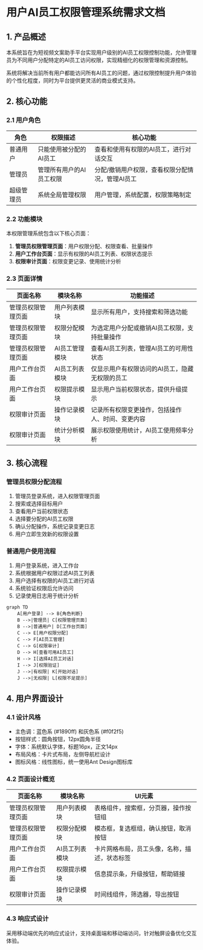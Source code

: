 # 用户AI员工权限管理系统需求文档

## 1. 产品概述

本系统旨在为短视频文案助手平台实现用户级别的AI员工权限控制功能，允许管理员为不同用户分配特定的AI员工访问权限，实现精细化的权限管理和资源控制。

系统将解决当前所有用户都能访问所有AI员工的问题，通过权限控制提升用户体验的个性化程度，同时为平台提供更灵活的商业模式支持。

## 2. 核心功能

### 2.1 用户角色

| 角色 | 权限描述 | 核心功能 |
|------|----------|----------|
| 普通用户 | 只能使用被分配的AI员工 | 查看和使用有权限的AI员工，进行对话交互 |
| 管理员 | 管理所有用户的AI员工权限 | 分配/撤销用户权限，查看权限分配情况，管理AI员工 |
| 超级管理员 | 系统全局管理权限 | 用户管理，系统配置，权限策略制定 |

### 2.2 功能模块

本权限管理系统包含以下核心页面：

1. **管理员权限管理页面**：用户权限分配、权限查看、批量操作
2. **用户工作台页面**：显示有权限的AI员工列表、权限状态提示
3. **权限审计页面**：权限变更记录、使用统计分析

### 2.3 页面详情

| 页面名称 | 模块名称 | 功能描述 |
|----------|----------|----------|
| 管理员权限管理页面 | 用户列表模块 | 显示所有用户，支持搜索和筛选功能 |
| 管理员权限管理页面 | 权限分配模块 | 为选定用户分配或撤销AI员工权限，支持批量操作 |
| 管理员权限管理页面 | AI员工管理模块 | 查看AI员工列表，管理AI员工的可用性状态 |
| 用户工作台页面 | AI员工列表模块 | 仅显示用户有权限访问的AI员工，隐藏无权限的员工 |
| 用户工作台页面 | 权限提示模块 | 显示用户当前权限状态，提供升级提示 |
| 权限审计页面 | 操作记录模块 | 记录所有权限变更操作，包括操作人、时间、变更内容 |
| 权限审计页面 | 统计分析模块 | 展示权限使用统计，AI员工使用频率分析 |

## 3. 核心流程

### 管理员权限分配流程
1. 管理员登录系统，进入权限管理页面
2. 搜索或选择目标用户
3. 查看用户当前权限状态
4. 选择要分配的AI员工权限
5. 确认分配操作，系统记录变更日志
6. 用户立即生效新的权限设置

### 普通用户使用流程
1. 用户登录系统，进入工作台
2. 系统根据用户权限过滤AI员工列表
3. 用户选择有权限的AI员工进行对话
4. 系统验证权限后允许访问
5. 记录使用日志用于统计分析

```mermaid
graph TD
    A[用户登录] --> B{角色判断}
    B -->|管理员| C[权限管理页面]
    B -->|普通用户| D[工作台页面]
    C --> E[用户权限分配]
    C --> F[AI员工管理]
    C --> G[权限审计]
    D --> H[查看可用AI员工]
    H --> I[选择AI员工对话]
    I --> J[权限验证]
    J -->|有权限| K[开始对话]
    J -->|无权限| L[权限不足提示]
```

## 4. 用户界面设计

### 4.1 设计风格
- 主色调：蓝色系 (#1890ff) 和灰色系 (#f0f2f5)
- 按钮样式：圆角按钮，12px圆角半径
- 字体：系统默认字体，标题16px，正文14px
- 布局风格：卡片式布局，左侧导航栏设计
- 图标风格：线性图标，统一使用Ant Design图标库

### 4.2 页面设计概览

| 页面名称 | 模块名称 | UI元素 |
|----------|----------|--------|
| 管理员权限管理页面 | 用户列表模块 | 表格组件，搜索框，分页器，操作按钮组 |
| 管理员权限管理页面 | 权限分配模块 | 模态框，复选框组，确认按钮，取消按钮 |
| 用户工作台页面 | AI员工列表模块 | 卡片网格布局，员工头像，名称，描述，状态标签 |
| 用户工作台页面 | 权限提示模块 | 信息提示条，升级按钮，帮助链接 |
| 权限审计页面 | 操作记录模块 | 时间线组件，筛选器，导出按钮 |

### 4.3 响应式设计
采用移动端优先的响应式设计，支持桌面端和移动端访问，针对触屏设备优化交互体验。